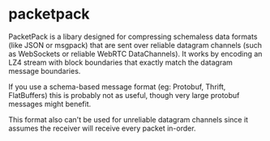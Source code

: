 # packetpack

PacketPack is a libary designed for compressing schemaless data formats (like JSON or msgpack) that are sent over reliable datagram channels (such as WebSockets or reliable WebRTC DataChannels). It works by encoding an LZ4 stream with block boundaries that exactly match the datagram message boundaries.

If you use a schema-based message format (eg: Protobuf, Thrift, FlatBuffers) this is probably not as useful, though very large protobuf messages might benefit.

This format also can't be used for unreliable datagram channels since it assumes the receiver will receive every packet in-order.